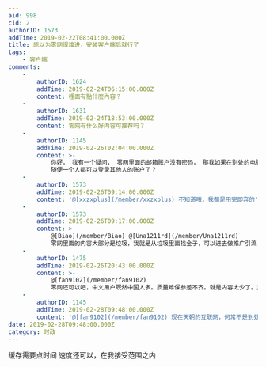 ```yaml
---
aid: 998
cid: 2
authorID: 1573
addTime: 2019-02-22T08:41:00.000Z
title: 原以为零网很难进，安装客户端后就行了
tags:
    - 客户端
comments:
    -
        authorID: 1624
        addTime: 2019-02-24T06:15:00.000Z
        content: 裡面有點什麼內容？
    -
        authorID: 1631
        addTime: 2019-02-24T18:53:00.000Z
        content: 零网有什么好内容可推荐吗？
    -
        authorID: 1145
        addTime: 2019-02-26T02:04:00.000Z
        content: >-
            你好， 我有一个疑问， 零网里面的邮箱账户没有密码， 那我如果在别处的电脑登录我申请的零网用户， 也是不需要密码登录的么？ 那如果这样，
            随便一个人都可以登录其他人的账户了？
    -
        authorID: 1573
        addTime: 2019-02-26T09:14:00.000Z
        content: '@[xxzxplus](/member/xxzxplus) 不知道哦，我都是用完即弃的'
    -
        authorID: 1573
        addTime: 2019-02-26T09:17:00.000Z
        content: >-
            @[Biao](/member/Biao) @[Una1211rd](/member/Una1211rd)
            零网里面的内容大部分是垃圾，我就是从垃圾里面找金子，可以进去做推广引流，没有限制。
    -
        authorID: 1475
        addTime: 2019-02-26T20:43:00.000Z
        content: >-
            @[fan9102](/member/fan9102)
            零网还可以吧，中文用户既然中国人多。质量难保参差不齐。就是内容太少了。里面也有少量高质量文章。
    -
        authorID: 1145
        addTime: 2019-02-28T09:48:00.000Z
        content: '@[fan9102](/member/fan9102) 现在天朝的互联网，何常不是到处是垃圾，你看朋友圈里面的文章，'
date: 2019-02-28T09:48:00.000Z
category: 时政
---
```


缓存需要点时间 速度还可以，在我接受范围之内
